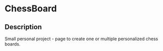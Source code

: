 # ChessBoard
## Description
Small personal project - page to create one or multiple personalized chess boards.
